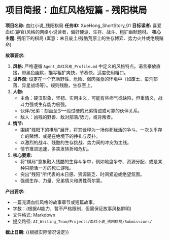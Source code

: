 # 项目简报：血红风格短篇 - 残阳棋局

**项目名称:** 血红小说_残阳棋局
**任务ID:** XueHong_ShortStory_01
**目标读者:** 喜爱血红(静官)风格的网络小说读者，偏好硬派、生存、战斗、粗犷幽默题材。
**核心主题:** 残阳下的棋局 (寓意：末日废土/残酷荒原上的生存博弈、势力火并或绝境赌命)

**故事要求:**

1.  **风格:** 严格遵循 `Agent_血红风格_Profile.md` 中定义的风格特点。语言豪放直接，带黑色幽默，描写粗犷爽快，节奏快，适度使用粗口。
2.  **世界观:** 设定在一个充满野性、危险、弱肉强食的环境中（如废土、蛮荒部落、异星战场等）。规则残酷，生存至上。
3.  **人物:** 
    *   主角：硬汉形象，坚韧、实用主义，可能有些痞气或缺陷，但重情义，战斗力强或生存能力极强。
    *   伙伴/兄弟：刻画至少一段过硬的兄弟情谊或可靠的伙伴关系。
    *   敌人：凶残的野兽、敌对部落/势力，或背叛者。
4.  **情节:** 
    *   围绕"残阳下的棋局"展开，将其诠释为一场你死我活的争斗、一次关乎存亡的赌博、或是在绝境下的挣扎与反扑。
    *   以激烈的战斗、残酷的生存挑战、势力间的冲突为主线。
    *   情节推进迅速，多突发转折和危机。
5.  **核心要素:** 
    *   将"棋局"意象融入残酷的生存斗争中，例如地盘争夺、资源分配、或是某种只能活一方的死亡游戏。
    *   突出"残阳"所代表的末日感、资源匮乏、时间紧迫或绝望氛围。
    *   强调生存、力量、兄弟情义和男性荷尔蒙。

**产出要求:**

*   一篇充满血红风格的故事章节或短篇故事。
*   字数：(根据AI能力，暂不严格限制，但需保证故事风格鲜明)
*   文件格式: Markdown
*   提交路径: `AI_Writing_Team/Projects/血红小说_残阳棋局/Submissions/`

**截止日期:** {{根据实际情况设定}} 